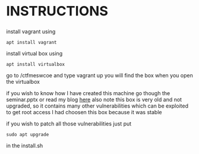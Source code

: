 <h1 style="font-size: 36px;">INSTRUCTIONS</h1>

install vagrant using
<pre><code class="language-bash">apt install vagrant</code></pre>
install virtual box using
<pre><code class="language-bash">apt install virtualbox</code></pre>
go to /ctfmeswcoe and type vagrant up
you will find the box when you open the virtualbox

if you wish to know how I have created this machine go though the seminar.pptx
or read my blog [here](https://medium.com/@oumzarkar/how-to-create-your-own-vulnerable-ctf-machines-700b52f87a1e)
also note this box is very old and not upgraded, so it contains many other vulnerabilities which can be exploited to get root access I had choosen this box because it was stable 

if you wish to patch all those vulnerabilities just put 
<pre><code class="language-bash">sudo apt upgrade</code></pre>
in the install.sh 
